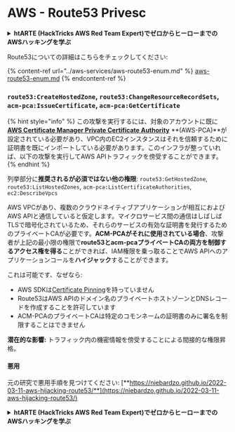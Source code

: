 # AWS - Route53 Privesc

<details>

<summary><strong>htARTE (HackTricks AWS Red Team Expert)でゼロからヒーローまでのAWSハッキングを学ぶ</strong></summary>

HackTricksをサポートする他の方法:

* **HackTricksにあなたの会社を広告したい場合**や**HackTricksをPDFでダウンロードしたい場合**は、[**サブスクリプションプラン**](https://github.com/sponsors/carlospolop)をチェックしてください。
* [**公式PEASS & HackTricksグッズ**](https://peass.creator-spring.com)を入手する
* [**The PEASS Family**](https://opensea.io/collection/the-peass-family)を発見する、私たちの独占的な[**NFTs**](https://opensea.io/collection/the-peass-family)のコレクション
* 💬 [**Discordグループ**](https://discord.gg/hRep4RUj7f)や[**telegramグループ**](https://t.me/peass)に**参加する**か、**Twitter** 🐦 [**@carlospolopm**](https://twitter.com/carlospolopm)を**フォローする**。
* **HackTricks**と[**HackTricks Cloud**](https://github.com/carlospolop/hacktricks-cloud)のgithubリポジトリにPRを提出して、あなたのハッキングのコツを共有する。

</details>

Route53についての詳細はこちらをチェックしてください:

{% content-ref url="../aws-services/aws-route53-enum.md" %}
[aws-route53-enum.md](../aws-services/aws-route53-enum.md)
{% endcontent-ref %}

### `route53:CreateHostedZone`, `route53:ChangeResourceRecordSets`, `acm-pca:IssueCertificate`, `acm-pca:GetCertificate`

{% hint style="info" %}
この攻撃を実行するには、対象のアカウントに既に[**AWS Certificate Manager Private Certificate Authority**](https://aws.amazon.com/certificate-manager/private-certificate-authority/) **(AWS-PCA)**が設定されている必要があり、VPC内のEC2インスタンスはそれを信頼するために証明書を既にインポートしている必要があります。このインフラが整っていれば、以下の攻撃を実行してAWS APIトラフィックを傍受することができます。
{% endhint %}

列挙部分に**推奨されるが必須ではない他の権限**: `route53:GetHostedZone`, `route53:ListHostedZones`, `acm-pca:ListCertificateAuthorities`, `ec2:DescribeVpcs`

AWS VPCがあり、複数のクラウドネイティブアプリケーションが相互におよびAWS APIと通信していると仮定します。マイクロサービス間の通信はしばしばTLSで暗号化されているため、それらのサービスの有効な証明書を発行するためのプライベートCAが必要です。**ACM-PCAがそれに使用されている場合**、攻撃者が上記の最小限の権限で**route53とacm-pcaプライベートCAの両方を制御するアクセス権を得る**ことができれば、IAM権限を乗っ取ることでAWS APIへのアプリケーションコールを**ハイジャック**することができます。

これは可能です、なぜなら:

* AWS SDKは[Certificate Pinning](https://www.digicert.com/blog/certificate-pinning-what-is-certificate-pinning)を持っていません
* Route53はAWS APIのドメイン名のプライベートホストゾーンとDNSレコードを作成することを許可しています
* ACM-PCAのプライベートCAは特定のコモンネームの証明書のみに署名を制限することはできません

**潜在的な影響:** トラフィック内の機密情報を傍受することによる間接的な権限昇格。

#### 悪用 <a href="#discovery" id="discovery"></a>

元の研究で悪用手順を見つけてください: [**https://niebardzo.github.io/2022-03-11-aws-hijacking-route53/**](https://niebardzo.github.io/2022-03-11-aws-hijacking-route53/)

<details>

<summary><strong>htARTE (HackTricks AWS Red Team Expert)でゼロからヒーローまでのAWSハッキングを学ぶ</strong></summary>

HackTricksをサポートする他の方法:

* **HackTricksにあなたの会社を広告したい場合**や**HackTricksをPDFでダウンロードしたい場合**は、[**サブスクリプションプラン**](https://github.com/sponsors/carlospolop)をチェックしてください。
* [**公式PEASS & HackTricksグッズ**](https://peass.creator-spring.com)を入手する
* [**The PEASS Family**](https://opensea.io/collection/the-peass-family)を発見する、私たちの独占的な[**NFTs**](https://opensea.io/collection/the-peass-family)のコレクション
* 💬 [**Discordグループ**](https://discord.gg/hRep4RUj7f)や[**telegramグループ**](https://t.me/peass)に**参加する**か、**Twitter** 🐦 [**@carlospolopm**](https://twitter.com/carlospolopm)を**フォローする**。
* **HackTricks**と[**HackTricks Cloud**](https://github.com/carlospolop/hacktricks-cloud)のgithubリポジトリにPRを提出して、あなたのハッキングのコツを共有する。

</details>
